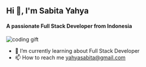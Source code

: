 ## Hi 👋, I'm Sabita Yahya
#### A passionate Full Stack Developer from Indonesia
![coding gift](https://media1.giphy.com/media/v1.Y2lkPTc5MGI3NjExb28xZGFzcXBvcmdkZm5kMWJ6cGY0Mm1zZDN6eTZudGJjaG14ZWxuaCZlcD12MV9pbnRlcm5hbF9naWZfYnlfaWQmY3Q9Zw/Ws6T5PN7wHv3cY8xy8/giphy.gif)

<!--
**sabita-yahya/sabita-yahya** is a ✨ _special_ ✨ repository because its `README.md` (this file) appears on your GitHub profile.

Here are some ideas to get you started:

- 🔭 I’m currently working on ...
- 🌱 I’m currently learning ...
- 👯 I’m looking to collaborate on ...
- 🤔 I’m looking for help with ...
- 💬 Ask me about ...
- 📫 How to reach me: ...
- 😄 Pronouns: ...
- ⚡ Fun fact: ...
-->

- 🌱 I’m currently learning about Full Stack Developer
- 📫 How to reach me [yahyasabita@gmail.com](yahyasabita@gmail.com)
